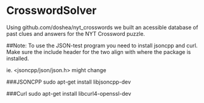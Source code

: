# CrosswordSolver
Using github.com/doshea/nyt_crosswords we built an acessible database of past clues and answers for the NYT Crossword puzzle.

##Note:
To use the JSON-test program you need to install jsoncpp and curl. 
Make sure the include header for the two align with where the package is installed.

ie. <jsoncpp/json/json.h> might change

###JSONCPP
sudo apt-get install libjsoncpp-dev

###Curl
sudo apt-get install libcurl4-openssl-dev
